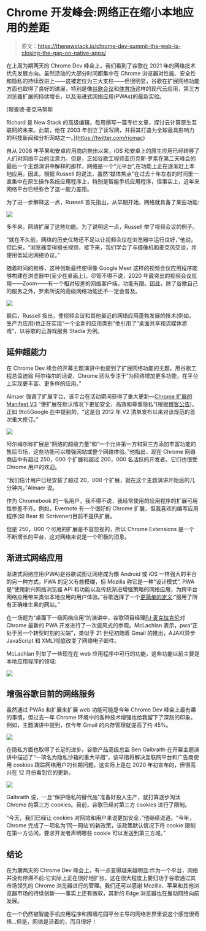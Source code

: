 # Chrome 开发峰会:网络正在缩小本地应用的差距

> 原文：<https://thenewstack.io/chrome-dev-summit-the-web-is-closing-the-gap-on-native-apps/>

在上周为期两天的 Chrome Dev 峰会上，我们看到了谷歌在 2021 年的网络技术优先发展方向。虽然活动的大部分时间都集中在 Chrome 浏览器对性能、安全性和隐私的持续改进上——这被定位为三大支柱——但很明显，谷歌在扩展网络功能方面也取得了良好的进展，特别是像[谷歌会议](https://meet.google.com/)和[体育场](https://stadia.google.com/)这样的现代云应用，第三方浏览器扩展的持续增长，以及渐进式网络应用(PWAs)的最新实验。

 [理查德·麦克马努斯

Richard 是 New Stack 的高级编辑，每周撰写一篇专栏文章，探讨云计算原生互联网的未来。此前，他在 2003 年创立了读写网，并将其打造为全球最具影响力的科技新闻和分析网站之一。](https://twitter.com/ricmac) 

自从 2008 年苹果和安卓应用商店推出以来，iOS 和安卓上的原生应用已经转移了人们对网络平台的注意力。但是，正如谷歌工程师亚历克斯·罗素在第二天峰会的最后一个主题演讲中解释的那样，网络是一个“元平台”,在功能上正在逐渐赶上本地应用。因此，根据 Russell 的说法，虽然“媒体焦点”在过去十年左右的时间里一直集中在原生操作系统应用程序上，特别是智能手机应用程序，但事实上，近年来网络平台已经弥合了这一能力差距。

为了进一步解释这一点，Russell 首先指出，从早期开始，网络就具备了某些功能:

![](img/79ae38ea2e3fe562b3c0b31627d07a88.png)

多年来，网络扩展了这些功能。为了说明这一点，Russell 举了视频会议的例子。

“就在不久前，网络的历史优势还不足以让视频会议在浏览器中运行良好，”他说。但后来，“浏览器变得擅长视频，接下来，我们学会了与摄像机和麦克风交谈，并使用低延迟网络协议。”

随着时间的推移，这种创新最终使得像 Google Meet 这样的视频会议应用程序能够构建在浏览器中(至少在桌面上)。尽管不得不说，2020 年最突出的视频会议应用——Zoom——有一个相对较差的网络客户端，功能有限。因此，除了谷歌自己的服务之外，罗素所说的高级网络功能还不一定会普及。

[![](img/6031cd70f775200163895b827c55be13.png)](https://cdn.thenewstack.io/media/2020/12/f6b57701-video-conf.jpg)

最后，Russell 指出，使视频会议和其他最近的网络应用蓬勃发展的技术(例如，生产力应用)也正在实现“一个全新的应用类别”他引用了“桌面共享和流媒体游戏”，以谷歌的云游戏服务 Stadia 为例。

## 延伸超能力

在 Chrome Dev 峰会的开幕主题演讲中也提到了扩展网络功能的主题。用谷歌工程总监迪翁·阿尔梅尔的话说，Chrome 团队专注于“为网络增加更多功能，在平台上实现更丰富、更多样的应用。”

Almaer 强调了扩展平台，该平台在活动期间获得了重大更新—[Chrome 扩展的 Manifest V3](https://developer.chrome.com/docs/extensions/mv3/intro/) “使扩展在默认情况下更加安全、高效和尊重隐私”(根据[博客公告](https://blog.chromium.org/2020/12/manifest-v3-now-available-on-m88-beta.html))。正如 9to5Google [在](https://9to5google.com/2020/12/09/chrome-88-beta-extension-manifest-v3/)中提到的，“这是自 2012 年 V2 清单发布以来对该规范的首次重大修订。”

![](img/3b5b1035ba21901ad0305fdd1102a9a3.png)

阿尔梅尔称扩展是“网络的超级力量”和“一个允许第一方和第三方添加丰富功能的售后市场，这些功能可以增强网站或整个网络体验。”他指出，现在 Chrome 网络商店中有超过 250，000 个扩展和超过 200，000 名活跃的开发者。它们也很受 Chrome 用户的欢迎。

“我们估计用户已经安装了超过 20，000 个扩展，就在这个主题演讲开始后的几分钟内，”Almaer 说。

作为 Chromebook 的一名用户，我不得不说，我经常使用的应用程序的扩展可用性参差不齐。例如，Evernote 有一个很好的 Chrome 扩展，但我喜欢的编写应用程序(如 Bear 和 Scrivener)目前不提供扩展。

但是 250，000 个可用的扩展是不容忽视的，所以 Chrome Extensions 是一个不断增长的平台，这对网络来说是一个积极的消息。

## 渐进式网络应用

渐进式网络应用(PWA)是谷歌试图让网络成为像 Android 或 iOS 一样强大的平台的另一种方式。PWA 的定义有些模糊，但 Mozilla 称它是一种“设计模式”, PWA 是“使用新兴网络浏览器 API 和功能以及传统渐进增强策略的网络应用，为跨平台网络应用带来类似本地应用的用户体验。”谷歌选择了一个[更简单的定义](https://web.dev/progressive-web-apps/):“服用了所有正确维生素的网站。”

在一场题为“桌面下一级网络应用”的演讲中，谷歌项目经理[PJ·麦克拉克伦](https://twitter.com/b1tr0t)对 Chrome 最新的 PWA 开发进行了一次旋风式的参观。McLachlan 表示，pwa“正处于另一个转型时刻的尖端”，类似于 21 世纪初随着 Gmail 的推出，AJAX(异步 JavaScript 和 XML)彻底改变了网络电子邮件。

McLachlan 列举了一些现在在 web 应用程序中可行的功能，这些功能以前主要是本地应用程序的领域:

![](img/cebbb07c7c670618fe52865c43a6fcd2.png)

## 增强谷歌目前的网络服务

虽然通过 PWAs 和扩展来扩展 web 功能可能是今年 Chrome Dev 峰会上最有趣的事情，但过去一年 Chrome 环境中的各种技术增强也给我留下了深刻的印象。例如，主题演讲中提到，仅今年 Gmail 的内存管理就提高了约 45%。

[![](img/a2a170200cce7449220f5f5f68959164.png)](https://cdn.thenewstack.io/media/2020/12/20fa029c-memory_improvements-scaled.jpg)

在隐私方面也取得了长足的进步。谷歌产品高级总监 Ben Galbraith 在开幕主题演讲中描述了“一项名为隐私沙箱的重大举措”，该举措将解决互联网平台和广告商使用 cookies 跟踪网络用户的长期问题。这实际上是在 2020 年初宣布的，但很高兴在 12 月份看到它的更新。

![](img/92654c71d18cde632d58ff65cdf2059a.png)

Galbraith 说，一旦“保护隐私的替代品”准备好投入生产，就打算逐步淘汰 Chrome 的第三方 cookies。目前，谷歌已经对第三方 cookies 进行了限制。

“今天，我们已经让 cookies 对网站和用户来说更加安全，”他继续说道。“今年，Chrome 完成了一项名为‘同一网站’的新政策，该政策默认情况下将 cookie 限制在第一方访问，要求开发者声明哪些 cookie 可以发送到第三方域。”

## 结论

在为期两天的 Chrome Dev 峰会上，有一点变得越来越明显:作为一个平台，网络并没有停滞不前:它实际上正在很好地扩张，这在很大程度上要归功于谷歌通过其市场领先的 Chrome 浏览器进行的管理。我们还可以感谢 Mozilla、苹果和其他浏览器市场的持续创新——事实上还有微软，其新的 Edge 浏览器也在推动网络向前发展。

在一个仍然被智能手机应用程序和围墙花园平台主导的网络世界里说这个感觉很奇怪…但是，网络是活着的，而且很好！

<svg xmlns:xlink="http://www.w3.org/1999/xlink" viewBox="0 0 68 31" version="1.1"><title>Group</title> <desc>Created with Sketch.</desc></svg>